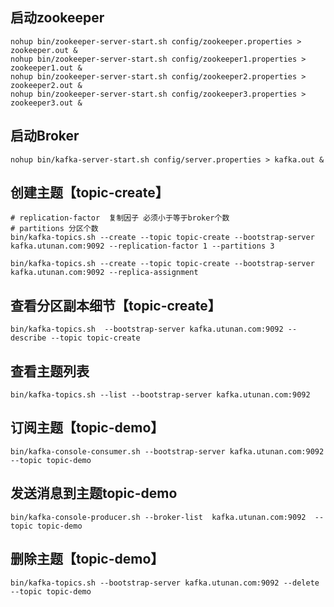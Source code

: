 ## 启动zookeeper

```
nohup bin/zookeeper-server-start.sh config/zookeeper.properties > zookeeper.out &
nohup bin/zookeeper-server-start.sh config/zookeeper1.properties > zookeeper1.out &
nohup bin/zookeeper-server-start.sh config/zookeeper2.properties > zookeeper2.out &
nohup bin/zookeeper-server-start.sh config/zookeeper3.properties > zookeeper3.out &
```



## 启动Broker

```
nohup bin/kafka-server-start.sh config/server.properties > kafka.out &
```



## 创建主题【topic-create】

```
# replication-factor  复制因子 必须小于等于broker个数
# partitions 分区个数
bin/kafka-topics.sh --create --topic topic-create --bootstrap-server kafka.utunan.com:9092 --replication-factor 1 --partitions 3 

bin/kafka-topics.sh --create --topic topic-create --bootstrap-server kafka.utunan.com:9092 --replica-assignment

```



## 查看分区副本细节【topic-create】

```
bin/kafka-topics.sh  --bootstrap-server kafka.utunan.com:9092 --describe --topic topic-create
```



## 查看主题列表

```
bin/kafka-topics.sh --list --bootstrap-server kafka.utunan.com:9092
```



## 订阅主题【topic-demo】

```
bin/kafka-console-consumer.sh --bootstrap-server kafka.utunan.com:9092 --topic topic-demo
```



## 发送消息到主题topic-demo

```
bin/kafka-console-producer.sh --broker-list  kafka.utunan.com:9092  --topic topic-demo
```



## 删除主题【topic-demo】

```
bin/kafka-topics.sh --bootstrap-server kafka.utunan.com:9092 --delete --topic topic-demo
```



